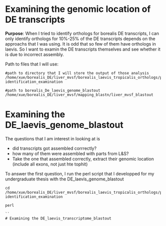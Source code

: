 # Examining the genomic location of DE transcripts 
**Purpose**: When I tried to identify orthologs for borealis DE transcripts, I can only identify orthologs for 10%-25% of the DE transcripts depends on the approachs that I was using. It is odd that so few of them have orthologs in laevis. So I want to examin the DE transcripts themselves and see whether it is due to incorrect assembly.

Path to files that I will use:
```
#path to directory that I will store the output of those analysis
/home/xue/borealis_DE/liver_mvsf/borealis_laevis_tropicalis_orthologs/pre-identification_examination

#path to borealis_De_laevis_genome_blastout
/home/xue/borealis_DE/liver_mvsf/mapping_blastn/liver_mvsf_blastout

```



# Examining the DE_laevis_genome_blastout
The questions that I am interest in looking at is 
  - did transcripts got assembled corrrectly?
  - how many of them were assembled with parts from L&S?
  - Take the one that assembled correctly, extract their genomic location (include all exons, not just hte tophit)

To answer the first question, I run the perl script that I developped for my undergraduate thesis with the DE_laevis_genome_blastout
```
cd /home/xue/borealis_DE/liver_mvsf/borealis_laevis_tropicalis_orthologs/pre-identification_examination 

perl 

``
# Examining the DE_laevis_transcriptome_blastout
